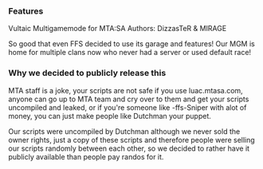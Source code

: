 ### Features

Vultaic Multigamemode for MTA:SA
Authors: DizzasTeR & MIRAGE

So good that even FFS decided to use its garage and features!
Our MGM is home for multiple clans now who never had a server or used default race!

### Why we decided to publicly release this

MTA staff is a joke, your scripts are not safe if you use luac.mtasa.com, anyone can go up to MTA team and cry over to them and get your scripts uncompiled and leaked, or if you're someone like -ffs-Sniper with alot of money, you can just make people like Dutchman your puppet.

Our scripts were uncompiled by Dutchman although we never sold the owner rights, just a copy of these scripts and therefore people were selling our scripts randomly between each other, so we decided to rather have it publicly available than people pay randos for it.
